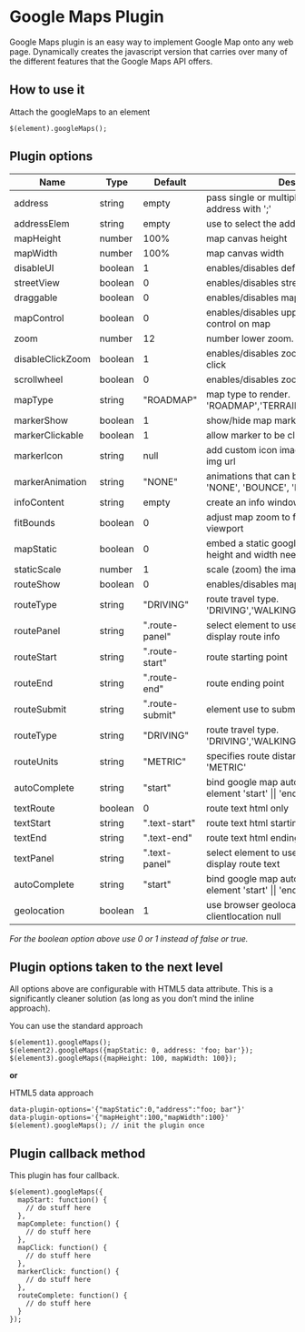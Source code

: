 Google Maps Plugin
=====================
Google Maps plugin is an easy way to implement Google Map onto any web page. Dynamically creates the javascript version that carries over many of the different features that the Google Maps API offers.

## How to use it
Attach the googleMaps to an element
```
$(element).googleMaps();
```

## Plugin options
<table>
  <thead>
    <tr>
      <th>Name</th>
      <th>Type</th>
      <th>Default</th>
      <th>Description</th>
    </tr>
  </thead>
  <tbody>
    <tr>
      <td>address</td>
      <td>string</td>
      <td>empty</td>
      <td>pass single or multiple address. spilt multiple address with ';'</td>
    </tr>
    <tr>
      <td>addressElem</td>
      <td>string</td>
      <td>empty</td>
      <td>use to select the address element</td>
    </tr>
    <tr>
      <td>mapHeight</td>
      <td>number</td>
      <td>100%</td>
      <td>map canvas height</td>
    </tr>
    <tr>
      <td>mapWidth</td>
      <td>number</td>
      <td>100%</td>
      <td>map canvas width</td>
    </tr>
    <tr>
      <td>disableUI</td>
      <td>boolean</td>
      <td>1</td>
      <td>enables/disables default google map ui</td>
    </tr>
    <tr>
      <td>streetView</td>
      <td>boolean</td>
      <td>0</td>
      <td>enables/disables street view control on map</td>
    </tr>
    <tr>
      <td>draggable</td>
      <td>boolean</td>
      <td>0</td>
      <td>enables/disables map to be draggable</td>
    </tr>
    <tr>
      <td>mapControl</td>
      <td>boolean</td>
      <td>0</td>
      <td>enables/disables upper right hand corner control on map</td>
    </tr>
    <tr>
      <td>zoom</td>
      <td>number</td>
      <td>12</td>
      <td>number lower zoom. higher number zoom</td>
    </tr>
    <tr>
      <td>disableClickZoom</td>
      <td>boolean</td>
      <td>1</td>
      <td>enables/disables zoom and center on double click</td>
    </tr>
    <tr>
      <td>scrollwheel</td>
      <td>boolean</td>
      <td>0</td>
      <td>enables/disables zoom with scrollwheel</td>
    </tr>
    <tr>
      <td>mapType</td>
      <td>string</td>
      <td>"ROADMAP"</td>
      <td>map type to render. 'ROADMAP','TERRAIN','SATELLITE','HYBRID'</td>
    </tr>
    <tr>
      <td>markerShow</td>
      <td>boolean</td>
      <td>1</td>
      <td>show/hide map marker</td>
    </tr>
    <tr>
      <td>markerClickable</td>
      <td>boolean</td>
      <td>1</td>
      <td>allow marker to be clickable</td>
    </tr>
    <tr>
      <td>markerIcon</td>
      <td>string</td>
      <td>null</td>
      <td>add custom icon image for marker base on img url</td>
    </tr>
    <tr>
      <td>markerAnimation</td>
      <td>string</td>
      <td>"NONE"</td>
      <td>animations that can be played on a marker. 'NONE', 'BOUNCE', 'DROP'</td>
    </tr>
    <tr>
      <td>infoContent</td>
      <td>string</td>
      <td>empty</td>
      <td>create an info window with the given content</td>
    </tr>
    <tr>
      <td>fitBounds</td>
      <td>boolean</td>
      <td>0</td>
      <td>adjust map zoom to fit all markers into map viewport</td>
    </tr>
    <tr>
      <td>mapStatic</td>
      <td>boolean</td>
      <td>0</td>
      <td>embed a static google map image. if true map height and width needs to be define</td>
    </tr>
    <tr>
      <td>staticScale</td>
      <td>number</td>
      <td>1</td>
      <td>scale (zoom) the image to improve legibility</td>
    </tr>
    <tr>
      <td>routeShow</td>
      <td>boolean</td>
      <td>0</td>
      <td>enables/disables map routes</td>
    </tr>
    <tr>
      <td>routeType</td>
      <td>string</td>
      <td>"DRIVING"</td>
      <td>route travel type. 'DRIVING','WALKING','BICYCLING','TRANSIT'</td>
    </tr>
    <tr>
      <td>routePanel</td>
      <td>string</td>
      <td>".route-panel"</td>
      <td>select element to use as directions panel to display route info</td>
    </tr>
    <tr>
      <td>routeStart</td>
      <td>string</td>
      <td>".route-start"</td>
      <td>route starting point</td>
    </tr>
    <tr>
      <td>routeEnd</td>
      <td>string</td>
      <td>".route-end"</td>
      <td>route ending point</td>
    </tr>
    <tr>
      <td>routeSubmit</td>
      <td>string</td>
      <td>".route-submit"</td>
      <td>element use to submit route</td>
    </tr>
    <tr>
      <td>routeType</td>
      <td>string</td>
      <td>"DRIVING"</td>
      <td>route travel type. 'DRIVING','WALKING','BICYCLING','TRANSIT'</td>
    </tr>
    <tr>
      <td>routeUnits</td>
      <td>string</td>
      <td>"METRIC"</td>
      <td>specifies route distance in units 'IMPERIAL' or 'METRIC'</td>
    </tr>
    <tr>
      <td>autoComplete</td>
      <td>string</td>
      <td>"start"</td>
      <td>bind google map auto complete to input element 'start' || 'end' || 'both'</td>
    </tr>
    <tr>
      <td>textRoute</td>
      <td>boolean</td>
      <td>0</td>
      <td>route text html only</td>
    </tr>
    <tr>
      <td>textStart</td>
      <td>string</td>
      <td>".text-start"</td>
      <td>route text html starting point</td>
    </tr>
    <tr>
      <td>textEnd</td>
      <td>string</td>
      <td>".text-end"</td>
      <td>route text html ending point</td>
    </tr>
    <tr>
      <td>textPanel</td>
      <td>string</td>
      <td>".text-panel"</td>
      <td>select element to use as directions panel to display route text</td>
    </tr>
    <tr>
      <td>autoComplete</td>
      <td>string</td>
      <td>"start"</td>
      <td>bind google map auto complete to input element 'start' || 'end' || 'both'</td>
    </tr>
    <tr>
      <td>geolocation</td>
      <td>boolean</td>
      <td>1</td>
      <td>use browser geolocation lookup if google clientlocation null</td>
    </tr>
  </tbody>
</table>
<i>For the boolean option above use 0 or 1 instead of false or true.</i>

## Plugin options taken to the next level
All options above are configurable with HTML5 data attribute. This is a significantly cleaner solution (as long as you don’t mind the inline approach).

You can use the standard approach
```
$(element1).googleMaps();
$(element2).googleMaps({mapStatic: 0, address: 'foo; bar'});
$(element3).googleMaps({mapHeight: 100, mapWidth: 100});
```
<strong>or</strong>

HTML5 data approach
```
data-plugin-options='{"mapStatic":0,"address":"foo; bar"}'
data-plugin-options='{"mapHeight":100,"mapWidth":100}'
$(element).googleMaps(); // init the plugin once
```

## Plugin callback method
This plugin has four callback.
```
$(element).googleMaps({
  mapStart: function() {
    // do stuff here
  },
  mapComplete: function() {
    // do stuff here
  },
  mapClick: function() {
    // do stuff here
  },
  markerClick: function() {
    // do stuff here
  },
  routeComplete: function() {
    // do stuff here
  }
});
```